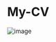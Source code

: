 # My-CV
![image](https://user-images.githubusercontent.com/79784960/131691150-b1054c1b-cb95-44c1-94cb-3d6d52a92100.png)
